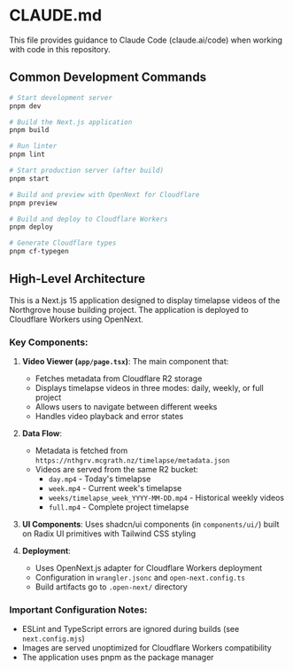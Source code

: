 # CLAUDE.md

This file provides guidance to Claude Code (claude.ai/code) when working with code in this repository.

## Common Development Commands

```bash
# Start development server
pnpm dev

# Build the Next.js application
pnpm build

# Run linter
pnpm lint

# Start production server (after build)
pnpm start

# Build and preview with OpenNext for Cloudflare
pnpm preview

# Build and deploy to Cloudflare Workers
pnpm deploy

# Generate Cloudflare types
pnpm cf-typegen
```

## High-Level Architecture

This is a Next.js 15 application designed to display timelapse videos of the Northgrove house building project. The application is deployed to Cloudflare Workers using OpenNext.

### Key Components:

1. **Video Viewer (`app/page.tsx`)**: The main component that:
   - Fetches metadata from Cloudflare R2 storage
   - Displays timelapse videos in three modes: daily, weekly, or full project
   - Allows users to navigate between different weeks
   - Handles video playback and error states

2. **Data Flow**:
   - Metadata is fetched from `https://nthgrv.mcgrath.nz/timelapse/metadata.json`
   - Videos are served from the same R2 bucket:
     - `day.mp4` - Today's timelapse
     - `week.mp4` - Current week's timelapse
     - `weeks/timelapse_week_YYYY-MM-DD.mp4` - Historical weekly videos
     - `full.mp4` - Complete project timelapse

3. **UI Components**: Uses shadcn/ui components (in `components/ui/`) built on Radix UI primitives with Tailwind CSS styling

4. **Deployment**:
   - Uses OpenNext.js adapter for Cloudflare Workers deployment
   - Configuration in `wrangler.jsonc` and `open-next.config.ts`
   - Build artifacts go to `.open-next/` directory

### Important Configuration Notes:

- ESLint and TypeScript errors are ignored during builds (see `next.config.mjs`)
- Images are served unoptimized for Cloudflare Workers compatibility
- The application uses pnpm as the package manager
